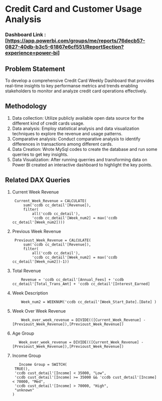 
# Credit Card and Customer Usage Analysis 

### Dashboard Link :[https://app.powerbi.com/groups/me/reports/76decb57-0827-40db-b3c5-61867e6cf551/ReportSection?experience=power-bi]


## Problem Statement
To develop a comprehensive Credit Card Weekly Dashboard that provides real-time insights to key performanse metrics and trends enabling stakeholders to monitor and analyze credit card operations effectively.

## Methodology
1) Data collection: Utilize publicly available open data source for the different kind of credit cards usage.
2) Data analysis: Employ statistical analysis and data visualization techniques to explore the revenue and usage patterns.
3) Comparative analysis: Conduct comparative analysis to identify differences in transactions among different cards.
4) Data Creation: Wrote MySql codes to create the database and run some querries to get key insights.
5) Data Visualization: After running querries and transforming data on Power BI created an interactive dashboard to highlight the key points. 

## Related DAX Queries 
1) Current Week Revenue
   
        Current_Week_Revenue = CALCULATE(
            sum('ccdb cc_detail'[Revenue]),
            filter(
                all('ccdb cc_detail'),
                'ccdb cc_detail'[Week_num2] = max('ccdb cc_detail'[Week_num2])))

3) Previous Week Revenue
   
        Previoust_Week_Revenue = CALCULATE(
            sum('ccdb cc_detail'[Revenue]),
            filter(
                all('ccdb cc_detail'),
                'ccdb cc_detail'[Week_num2] = max('ccdb cc_detail'[Week_num2])-1))

5) Total Revenue
   
           Revenue = 'ccdb cc_detail'[Annual_Fees] + 'ccdb cc_detail'[Total_Trans_Amt] + 'ccdb cc_detail'[Interest_Earned]

7) Week Description
   
           Week_num2 = WEEKNUM('ccdb cc_detail'[Week_Start_Date].[Date] )

9) Week Over Week Revenue
    
           Week_over_week_revenue = DIVIDE(([Current_Week_Revenue] - [Previoust_Week_Revenue]),[Previoust_Week_Revenue])

11) Age Group
    
           Week_over_week_revenue = DIVIDE(([Current_Week_Revenue] - [Previoust_Week_Revenue]),[Previoust_Week_Revenue])

13) Income Group
    
           Income Group = SWITCH(
         TRUE(),
         'ccdb cust_detail'[Income] < 35000, "Low",
         'ccdb cust_detail'[Income] >= 35000 && 'ccdb cust_detail'[Income] < 70000, "Med",
         'ccdb cust_detail'[Income] > 70000, "High",
         "unknown"
        )
